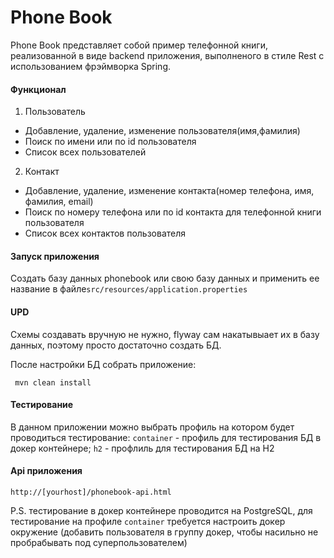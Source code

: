 # Phone Book

Phone Book представляет собой пример телефонной книги, реализованной в виде backend приложения, выполненого в стиле Rest с использованием фрэймворка Spring.
#### Функционал ####
 1.	Пользователь
  + Добавление, удаление, изменение пользователя(имя,фамилия)
  + Поиск по имени или по id пользователя
  + Список всех пользователей
 2. Контакт
  + Добавление, удаление, изменение контакта(номер телефона, имя, фамилия, email)
  + Поиск по номеру телефона или по id контакта для телефонной книги пользователя
  + Список всех контактов пользователя
#### Запуск приложения ####
Создать базу данных phonebook или свою базу данных и применить ее название в файле`src/resources/application.properties`
#### UPD #### 
Схемы создавать вручную не нужно, flyway сам накатывыает их в базу данных, поэтому просто достаточно создать БД.

 После настройки БД собрать приложение:
 ```
  mvn clean install
 ```
#### Тестирование ####
В данном приложении можно выбрать профиль на котором будет проводиться тестирование: `container` - профиль для тестирования БД в докер контейнере;
`h2` - профлиль для тестирования БД на H2

#### Api приложения ####
 ```
http://[yourhost]/phonebook-api.html
 ```
 
 
 P.S. тестирование в докер контейнере проводится на PostgreSQL, для тестирование на профиле `container` требуется настроить докер окружение
 (добавить пользователя в группу докер, чтобы насильно не пробрабывать под суперпользователем)
